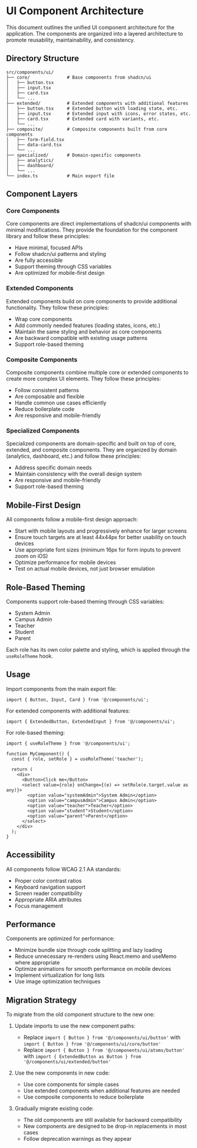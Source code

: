 # UI Component Architecture

This document outlines the unified UI component architecture for the application. The components are organized into a layered architecture to promote reusability, maintainability, and consistency.

## Directory Structure

```
src/components/ui/
├── core/              # Base components from shadcn/ui
│   ├── button.tsx
│   ├── input.tsx
│   ├── card.tsx
│   └── ...
├── extended/          # Extended components with additional features
│   ├── button.tsx     # Extended button with loading state, etc.
│   ├── input.tsx      # Extended input with icons, error states, etc.
│   ├── card.tsx       # Extended card with variants, etc.
│   └── ...
├── composite/         # Composite components built from core components
│   ├── form-field.tsx
│   ├── data-card.tsx
│   └── ...
├── specialized/       # Domain-specific components
│   ├── analytics/
│   ├── dashboard/
│   └── ...
└── index.ts           # Main export file
```

## Component Layers

### Core Components

Core components are direct implementations of shadcn/ui components with minimal modifications. They provide the foundation for the component library and follow these principles:

- Have minimal, focused APIs
- Follow shadcn/ui patterns and styling
- Are fully accessible
- Support theming through CSS variables
- Are optimized for mobile-first design

### Extended Components

Extended components build on core components to provide additional functionality. They follow these principles:

- Wrap core components
- Add commonly needed features (loading states, icons, etc.)
- Maintain the same styling and behavior as core components
- Are backward compatible with existing usage patterns
- Support role-based theming

### Composite Components

Composite components combine multiple core or extended components to create more complex UI elements. They follow these principles:

- Follow consistent patterns
- Are composable and flexible
- Handle common use cases efficiently
- Reduce boilerplate code
- Are responsive and mobile-friendly

### Specialized Components

Specialized components are domain-specific and built on top of core, extended, and composite components. They are organized by domain (analytics, dashboard, etc.) and follow these principles:

- Address specific domain needs
- Maintain consistency with the overall design system
- Are responsive and mobile-friendly
- Support role-based theming

## Mobile-First Design

All components follow a mobile-first design approach:

- Start with mobile layouts and progressively enhance for larger screens
- Ensure touch targets are at least 44x44px for better usability on touch devices
- Use appropriate font sizes (minimum 16px for form inputs to prevent zoom on iOS)
- Optimize performance for mobile devices
- Test on actual mobile devices, not just browser emulation

## Role-Based Theming

Components support role-based theming through CSS variables:

- System Admin
- Campus Admin
- Teacher
- Student
- Parent

Each role has its own color palette and styling, which is applied through the `useRoleTheme` hook.

## Usage

Import components from the main export file:

```tsx
import { Button, Input, Card } from '@/components/ui';
```

For extended components with additional features:

```tsx
import { ExtendedButton, ExtendedInput } from '@/components/ui';
```

For role-based theming:

```tsx
import { useRoleTheme } from '@/components/ui';

function MyComponent() {
  const { role, setRole } = useRoleTheme('teacher');
  
  return (
    <div>
      <Button>Click me</Button>
      <select value={role} onChange={(e) => setRole(e.target.value as any)}>
        <option value="systemAdmin">System Admin</option>
        <option value="campusAdmin">Campus Admin</option>
        <option value="teacher">Teacher</option>
        <option value="student">Student</option>
        <option value="parent">Parent</option>
      </select>
    </div>
  );
}
```

## Accessibility

All components follow WCAG 2.1 AA standards:

- Proper color contrast ratios
- Keyboard navigation support
- Screen reader compatibility
- Appropriate ARIA attributes
- Focus management

## Performance

Components are optimized for performance:

- Minimize bundle size through code splitting and lazy loading
- Reduce unnecessary re-renders using React.memo and useMemo where appropriate
- Optimize animations for smooth performance on mobile devices
- Implement virtualization for long lists
- Use image optimization techniques

## Migration Strategy

To migrate from the old component structure to the new one:

1. Update imports to use the new component paths:
   - Replace `import { Button } from '@/components/ui/button'` with `import { Button } from '@/components/ui/core/button'`
   - Replace `import { Button } from '@/components/ui/atoms/button'` with `import { ExtendedButton as Button } from '@/components/ui/extended/button'`

2. Use the new components in new code:
   - Use core components for simple cases
   - Use extended components when additional features are needed
   - Use composite components to reduce boilerplate

3. Gradually migrate existing code:
   - The old components are still available for backward compatibility
   - New components are designed to be drop-in replacements in most cases
   - Follow deprecation warnings as they appear
